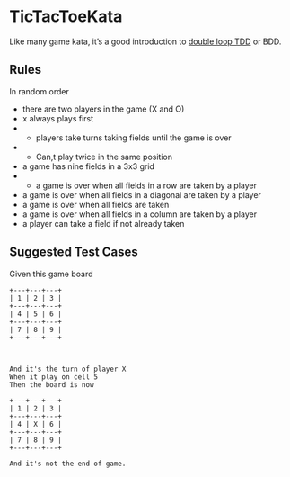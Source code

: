 # TicTacToeKata
Like many game kata, it’s a good introduction to [double loop TDD](https://jmauerhan.wordpress.com/talks/double-loop-tdd-bdd-done-right/) or BDD.

## Rules
In random order

+ there are two players in the game (X and O)
+ x always plays first
+ + players take turns taking fields until the game is over
+ + Can,t play twice in the same position
+ a game has nine fields in a 3x3 grid
+ + a game is over when all fields in a row are taken by a player
+ a game is over when all fields in a diagonal are taken by a player
+ a game is over when all fields are taken
+ a game is over when all fields in a column are taken by a player
+ a player can take a field if not already taken

## Suggested Test Cases

Given this game board

```
+---+---+---+
| 1 | 2 | 3 |
+---+---+---+
| 4 | 5 | 6 |
+---+---+---+
| 7 | 8 | 9 |
+---+---+---+



And it's the turn of player X
When it play on cell 5
Then the board is now 

+---+---+---+
| 1 | 2 | 3 |
+---+---+---+
| 4 | X | 6 |
+---+---+---+
| 7 | 8 | 9 |
+---+---+---+

And it's not the end of game.
```
